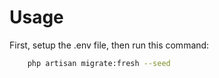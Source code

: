 # Usage

First, setup the .env file, then run this command:

```bash
    php artisan migrate:fresh --seed
```
